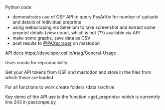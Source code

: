 Python code 
- demonstrates use of OSF API to query PsyArXiv for number of uploads and details of individual preprints
- using webscraping via Selenium to take screenshot and extract some preprint details (view count, which is not (??) available via API
- make some graphs, save data as CSV
- post results to [@PAXscraper](https://mastodon.social/@PAXscraper) on mastodon

API docs https://developer.osf.io/#tag/General-Usage

Uses conda for reproducibility

Get your API tokens from OSF and mastodon and store in the files from which these are loaded

For all functions to work create folders 
 \data
 \archive

Key demo of the API use is the function <get_preprints> which is currentrly line 243 in paxscrape.py 
